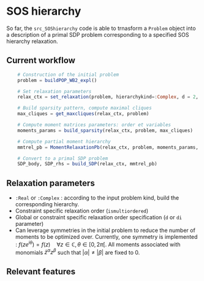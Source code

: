 # SOS hierarchy

So far, the ``src_SOShierarchy`` code is able to trnasform a ``Problem`` object into a description of a primal SDP problem corresponding to a specified SOS hierarchy relaxation.

## Current workflow

```julia
    # Construction of the initial problem
    problem = buildPOP_WB2_expl()

    # Set relaxation parameters
    relax_ctx = set_relaxation(problem, hierarchykind=:Complex, d = 2, leveragesymmetries = true)

    # Build sparsity pattern, compute maximal cliques
    max_cliques = get_maxcliques(relax_ctx, problem)

    # Compute moment matrices parameters: order et variables
    moments_params = build_sparsity(relax_ctx, problem, max_cliques)

    # Compute partial moment hierarchy
    mmtrel_pb = MomentRelaxationPb(relax_ctx, problem, moments_params, max_cliques)

    # Convert to a primal SDP problem
    SDP_body, SDP_rhs = build_SDP(relax_ctx, mmtrel_pb)
```

## Relaxation parameters

- ``:Real`` or ``:Complex`` : according to the input problem kind, build the corresponding hierarchy.
- Constraint specific relaxation order (`ismultiordered`)
- Global or constraint specific relaxation order specification (`d` or `di` parameter)
- Can leverage symmetries in the initial problem to reduce the number of moments to be optimized over. Currently, one symmetry is implemented : $f(ze^{i\theta}) = f(z) \quad \forall z\in\mathbb C, \theta\in[0,2\pi[$. All moments associated with monomials $\bar z^\alpha z^\beta$ such that $|\alpha| \neq |\beta|$ are fixed to 0.

## Relevant features
